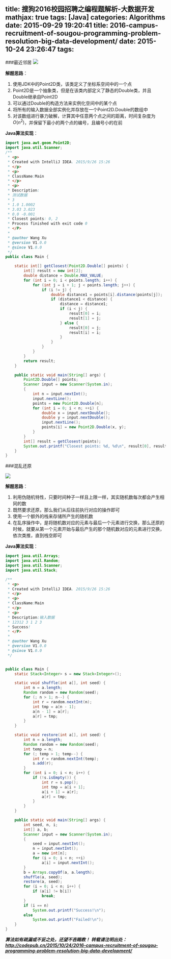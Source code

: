 title: 搜狗2016校园招聘之编程题解析-大数据开发
mathjax: true
tags: [Java]
categories: Algorithms
date: 2015-09-29 19:20:41
title: 2016-campus-recruitment-of-sougou-programming-problem-resolution-big-data-development/
date: 2015-10-24 23:26:47
tags:
---

###最近邻居
![](http://7xig3q.com1.z0.glb.clouddn.com/nearest_neighbor_sougou_examination_1.png)

**解题思路**：
1. 使用JDK中的Point2D类，该类定义了坐标系空间中的一个点
2. Point2D是一个抽象类，但是在该类内部定义了静态的Double类，并且Double继承自Point2D
3. 可以通过Double的构造方法来实例化空间中的某个点
4. 将所有的输入数据全部实例化并存放在一个Point2D.Double的数组中
5. 对该数组进行暴力破解，计算其中任意两个点之间的距离，时间复杂度为$O(n^2)$，并保留下最小的两个点的编号，且编号小的在前

**Java算法实现**：
```java
import java.awt.geom.Point2D;
import java.util.Scanner;
/**
 * <p>
 * Created with IntelliJ IDEA. 2015/9/26 15:26
 * </p>
 * <p>
 * ClassName:Main
 * </p>
 * <p>
 * Description:
 * 测试数据
 * 3
 * 1.0 1.0002
 * 3.03 3.023
 * 0.0 -0.001
 * Closest points: 0, 2
 * Process finished with exit code 0
 * </P>
 *
 * @author Wang Xu
 * @version V1.0.0
 * @since V1.0.0
 */
public class Main {

    static int[] getClosest(Point2D.Double[] points) {
        int[] result = new int[2];
        double distance = Double.MAX_VALUE;
        for (int i = 0; i < points.length; i++) {
            for (int j = i + 1; j < points.length; j++) {
                if (i != j) {
                    double distance1 = points[i].distance(points[j]);
                    if (distance1 < distance) {
                        distance = distance1;
                        if (i < j) {
                            result[0] = i;
                            result[1] = j;
                        } else {
                            result[0] = j;
                            result[i] = i;
                        }
                    }
                }
            }
        }
        return result;
    }

    public static void main(String[] args) {
        Point2D.Double[] points;
        Scanner input = new Scanner(System.in);
        {
            int n = input.nextInt();
            input.nextLine();
            points = new Point2D.Double[n];
            for (int i = 0; i < n; ++i) {
                double x = input.nextDouble();
                double y = input.nextDouble();
                input.nextLine();
                points[i] = new Point2D.Double(x, y);
            }
        }
        int[] result = getClosest(points);
        System.out.printf("Closest points: %d, %d\n", result[0], result[1]);
    }
}
```

###混乱还原

![](http://7xig3q.com1.z0.glb.clouddn.com/chaos_reduction_sougou_examination_2.png)

**解题思路**：
1. 利用伪随机特性，只要时间种子一样且上限一样，其实随机数每次都会产生相同的数
2. 既然要求还原，那么我们从后往前执行对应的操作即可
3. 使用一个额外的栈来存储所产生的随机数
4. 在乱序操作中，是将随机数对应的元素与最后一个元素进行交换，那么还原的时候，就要从第一个元素开始与最后产生的那个随机数对应的元素进行交换，依次类推，直到栈空即可

**Java算法实现**：
```java
import java.util.Arrays;
import java.util.Random;
import java.util.Scanner;
import java.util.Stack;

/**
 * <p>
 * Created with IntelliJ IDEA. 2015/9/26 15:26
 * </p>
 * <p>
 * ClassName:Main
 * </p>
 * <p>
 * Description:输入数据
 * 12312 3 1 2 3
 * Success!
 * </P>
 *
 * @author Wang Xu
 * @version V1.0.0
 * @since V1.0.0
 */


public class Main {
    static Stack<Integer> s = new Stack<Integer>();

    static void shuffle(int a[], int seed) {
        int n = a.length;
        Random random = new Random(seed);
        for (; n > 1; n--) {
            int r = random.nextInt(n);
            int tmp = a[n - 1];
            a[n - 1] = a[r];
            a[r] = tmp;
        }
    }

    static void restore(int a[], int seed) {
        int n = a.length;
        Random random = new Random(seed);
        int temp = n;
        for (; temp > 1; temp--) {
            int r = random.nextInt(temp);
            s.add(r);
        }
        for (int i = 0; i < n; i++) {
            if (!s.isEmpty()) {
                int r = s.pop();
                int tmp = a[i + 1];
                a[i + 1] = a[r];
                a[r] = tmp;
            }
        }
    }

    public static void main(String[] args) {
        int seed, n, i;
        int[] a, b;
        Scanner input = new Scanner(System.in);
        {
            seed = input.nextInt();
            n = input.nextInt();
            a = new int[n];
            for (i = 0; i < n; ++i)
                a[i] = input.nextInt();
        }
        b = Arrays.copyOf(a, a.length);
        shuffle(a, seed);
        restore(a, seed);
        for (i = 0; i < n; i++) {
            if (a[i] != b[i])
                break;
        }
        if (i == n)
            System.out.printf("Success!\n");
        else
            System.out.printf("Failed!\n");
    }
}
```
***算法如有疏漏或不妥之处，还望不吝赐教！***
***转载请注明出处：http://codepub.cn/2015/10/24/2016-campus-recruitment-of-sougou-programming-problem-resolution-big-data-development/***